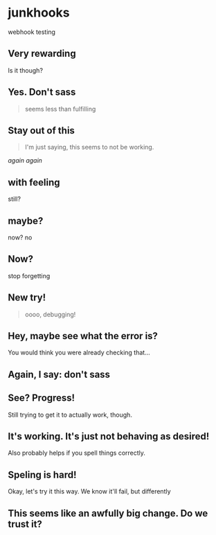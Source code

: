 # junkhooks
webhook testing
## Very rewarding

Is it though?

## Yes.  Don't sass

> seems less than fulfilling

## Stay out of this

> I'm just saying, this seems to not be working.

*again again*

## with feeling

still?

## maybe?

now? no

## Now?

stop forgetting

## New try!

> oooo, debugging!

## Hey, maybe see what the error is?

You would think you were already checking that...

## Again, I say:  don't sass

## See?  Progress!

Still trying to get it to actually work, though.

## It's working. It's just not behaving as desired!

Also probably helps if you spell things correctly.

## Speling is hard!

Okay, let's try it this way.  We know it'll fail, but differently

## This seems like an awfully big change. Do we trust it?
